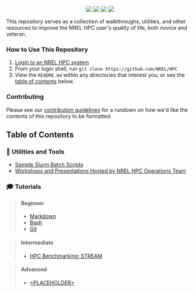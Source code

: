 <!-- <p align="center"><img src="assets/hpc.png"/></p> -->
<p align="center">
<a href="http://www.gnu.org/licenses/gpl-3.0.html"><img src="https://img.shields.io/badge/license-GPL--3.0-blue.svg"></a>
<img src="https://img.shields.io/github/repo-size/NREL/HPC.svg?label=size">
<a href="https://github.com/NREL/HPC/issues/"><img src="https://img.shields.io/github/issues/NREL/HPC.svg"></a>
<img src="https://img.shields.io/github/stars/NREL/HPC.svg?style=social">
</p>

This repository serves as a collection of walkthroughs, utilities, and other resources to improve the NREL HPC user's quality of life, both novice and veteran.

### How to Use This Repository

1. [Login to an NREL HPC system](https://www.nrel.gov/hpc/system-access.html)
2. From your login shell, run `git clone https://github.com/NREL/HPC`
3. View the `README.md` within any directories that interest you, or see the [table of contents](#table-of-contents) below.

### Contributing
Please see our [contribution guidelines](CONTRIBUTING.md) for a rundown on how we'd like the contents of this repository to be formatted.

## Table of Contents

### 🔧 Utilities and Tools
* [Sample Slurm Batch Scripts](/slurm/README.md)
* [Workshops and Presentations Hosted by NREL HPC Operations Team](/workshops/README.md)

### 🎓 Tutorials
> #### Beginner
> * [Markdown](/markdown/README.md)
> * [Bash](/bash/README.md)
> * [Git](/git/README.md)

> #### Intermediate
>  * [HPC Benchmarking: STREAM](/stream_benchmark/StreamTutorial.ipynb)

> #### Advanced
>  * [\<PLACEHOLDER\>](/markdown/README.md)
